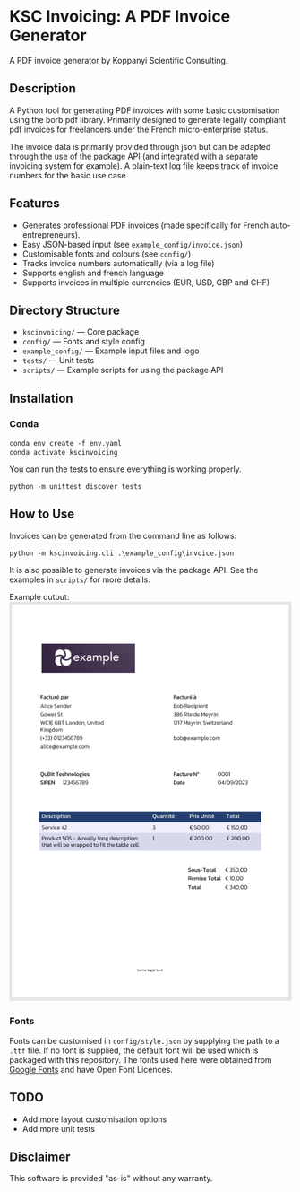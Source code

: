 # KSC Invoicing: A PDF Invoice Generator
A PDF invoice generator by Koppanyi Scientific Consulting.

## Description
A Python tool for generating PDF invoices with some basic customisation using the borb pdf library.
Primarily designed to generate legally compliant pdf invoices for freelancers under the French micro-enterprise status.

The invoice data is primarily provided through json but can be adapted through the use of the package API (and integrated
with a separate invoicing system for example). A plain-text log file keeps track of invoice numbers for the basic use case.

## Features
- Generates professional PDF invoices (made specifically for French auto-entrepreneurs).
- Easy JSON-based input (see `example_config/invoice.json`)
- Customisable fonts and colours (see `config/`)
- Tracks invoice numbers automatically (via a log file)
- Supports english and french language
- Supports invoices in multiple currencies (EUR, USD, GBP and CHF)

## Directory Structure
- `kscinvoicing/` — Core package
- `config/` — Fonts and style config
- `example_config/` — Example input files and logo
- `tests/` — Unit tests
- `scripts/` — Example scripts for using the package API


## Installation

### Conda
```shell
conda env create -f env.yaml
conda activate kscinvoicing

```

You can run the tests to ensure everything is working properly.
```shell
python -m unittest discover tests
```

## How to Use

Invoices can be generated from the command line as follows:
```shell
python -m kscinvoicing.cli .\example_config\invoice.json

```
It is also possible to generate invoices via the package API. See the examples in `scripts/` for more details. 

Example output:
![Example Invoice](example_config/example_invoice.png)

### Fonts
Fonts can be customised in `config/style.json` by supplying the path to a `.ttf` file. 
If no font is supplied, the default font will be used which is packaged with this repository.
The fonts used here were obtained from [Google Fonts](https://fonts.google.com/?preview.layout=grid&lang=en_Latn) 
and have Open Font Licences. 


## TODO
- Add more layout customisation options
- Add more unit tests


## Disclaimer
This software is provided "as-is" without any warranty.

